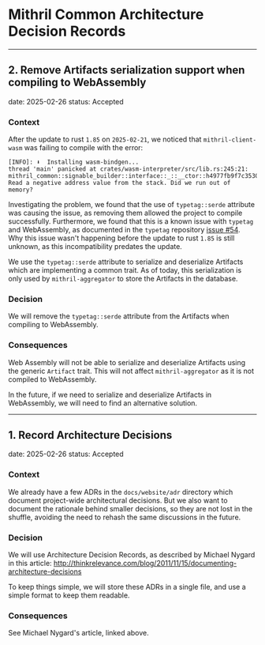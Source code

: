 # Mithril Common Architecture Decision Records

---

## 2. Remove Artifacts serialization support when compiling to WebAssembly

date: 2025-02-26
status: Accepted

### Context

After the update to rust `1.85` on `2025-02-21`, we noticed that `mithril-client-wasm` was failing to compile with the error:

```
[INFO]: ⬇️  Installing wasm-bindgen...
thread 'main' panicked at crates/wasm-interpreter/src/lib.rs:245:21:
mithril_common::signable_builder::interface::_::__ctor::h4977fb9f7c35308c: Read a negative address value from the stack. Did we run out of memory?
```

Investigating the problem, we found that the use of `typetag::serde` attribute was causing the issue, as removing them
allowed the project to compile successfully.
Furthermore, we found that this is a known issue with `typetag` and WebAssembly, as documented in the `typetag` repository
[issue #54](https://github.com/dtolnay/typetag/issues/54).
Why this issue wasn't happening before the update to rust `1.85` is still unknown, as this incompatibility predates the update.

We use the `typetag::serde` attribute to serialize and deserialize Artifacts which are implementing a common trait.
As of today, this serialization is only used by `mithril-aggregator` to store the Artifacts in the database.

### Decision

We will remove the `typetag::serde` attribute from the Artifacts when compiling to WebAssembly.

### Consequences

Web Assembly will not be able to serialize and deserialize Artifacts using the generic `Artifact` trait.
This will not affect `mithril-aggregator` as it is not compiled to WebAssembly.

In the future, if we need to serialize and deserialize Artifacts in WebAssembly, we will need to find an alternative solution.

---

## 1. Record Architecture Decisions

date: 2025-02-26
status: Accepted

### Context

We already have a few ADRs in the `docs/website/adr` directory which document project-wide architectural decisions.
But we also want to document the rationale behind smaller decisions, so they are not lost in the shuffle, avoiding
the need to rehash the same discussions in the future.

### Decision

We will use Architecture Decision Records, as described by Michael Nygard in this article: http://thinkrelevance.com/blog/2011/11/15/documenting-architecture-decisions

To keep things simple, we will store these ADRs in a single file, and use a simple format to keep them readable.

### Consequences

See Michael Nygard's article, linked above.
